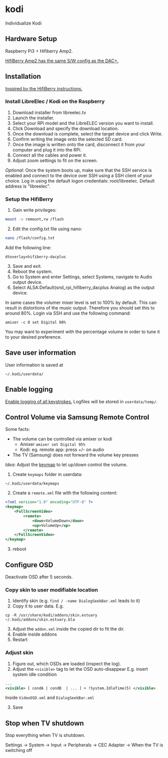 # kodi
Individualize Kodi

## Hardware Setup 
Raspberry Pi3 + Hifiberry Amp2. 

[HifiBerry Amp2 has the same S/W config as the DAC+.](https://www.hifiberry.com/shop/boards/hifiberry-amp2/) 

## Installation
[Inspired by the HifiBerry instructions.](https://www.hifiberry.com/build/documentation/libreelec-installation-and-configuration/)

### Install LibreElec / Kodi on the Raspberry
1. Download installer from libreelec.tv
2. Launch the installer.
3. Select your RPi model and the LibreELEC version you want to install.
4. Click Download and specify the download location.
5. Once the download is complete, select the target device and click Write.
6. Confirm writing the image onto the selected SD card.
7. Once the image is written onto the card, disconnect it from your computer and plug it into the RPi.
8. Connect all the cables and power it.
9. Adjust zoom settings to fit on the screen.

*Optional*: Once the system boots up, make sure that the SSH service is enabled and connect to the device over SSH using a SSH client of your choice. Log in using the default logon credentials: root/libreelec. Default address is "libreelec".

### Setup the HifiBerry
1. Gain write privileges: 
```bash
mount -o remount,rw /flash
```
2. Edit the config.txt file using nano: 
```bash
nano /flash/config.txt
```
Add the following line:
```
dtoverlay=hifiberry-dacplus
```
3. Save and exit.
4. Reboot the system.
5. Go to System and enter Settings, select Systems, navigate to Audio output device.
6. Select ALSA:Default(snd_rpi_hifiberry_dacplus Analog) as the output device.

In same cases the volumer mixer level is set to 100% by default. This can result in distortions of the music output. Therefore you should set this to around 80%. Login via SSH and use the following command:
```
amixer -c 0 set Digital 80%
```
You may want to experiment with the percentage volume in order to tune it to your desired preference.

## Save user information
User information is saved at 
```
~/.kodi/userdata/
```
## Enable logging
[Enable logging of all keystrokes.](http://kodi.wiki/view/Log_file/Advanced#Turn_on_debugging_using_a_file_.28advancedsettings.xml.29)
Logfiles will be stored in `userdata/temp/`. 


## Control Volume via Samsung Remote Control
Some facts: 
* The volume can be controlled via amixer or kodi
  * Amixer `amixer set Digital 95%`
  * Kodi: eg. remote app: press +/- on audio
* The TV (Samsung) does not forward the volume key presses

*Idea*: Adjust the [keymap](http://kodi.wiki/view/Keymap) to let up/down control the volume.
1. Create `keymaps` folder in userdata: 
```
~/.kodi/userdata/keymaps
```
2. Create a `remote.xml` file with the following content:
```xml
<?xml version="1.0" encoding="UTF-8" ?>
<keymap>
    <FullScreenVideo>
        <remote>
            <down>VolumeDown</down>
            <up>VolumeUp</up>
        </remote>
    </FullScreenVideo>
</keymap>
```
3. reboot


## Configure OSD
Deactivate OSD after 5 seconds.

### Copy skin to user modifiable location
1. Identify skin (e.g. `find / -name DialogSeekBar.xml` leads to it)
2. Copy it to user data. E.g.
```shell
cp -R /usr/share/kodi/addons/skin.estuary ~/.kodi/addons/skin.estuary.bla
```
3. Adjust the `addon.xml` inside the copied dir to fit the dir.
4. Enable inside addons 
5. Restart

### Adjust skin
1. Figure out, which OSDs are loaded (inspect the log).
2. Adjust the `<visible>` tag to let the OSD auto-disappear
E.g. insert system idle condition
```xml
...
<visible> [ condA | condB  | ... ] + !System.IdleTime(5) </visible>
```
Inside `VideoOSD.xml` and `DialogSeekBar.xml`

3. Save


## Stop when TV shutdown
Stop everything when TV is shutdown.

Settings -> System -> Input -> Peripherals -> CEC Adapter -> When the TV is switching off
